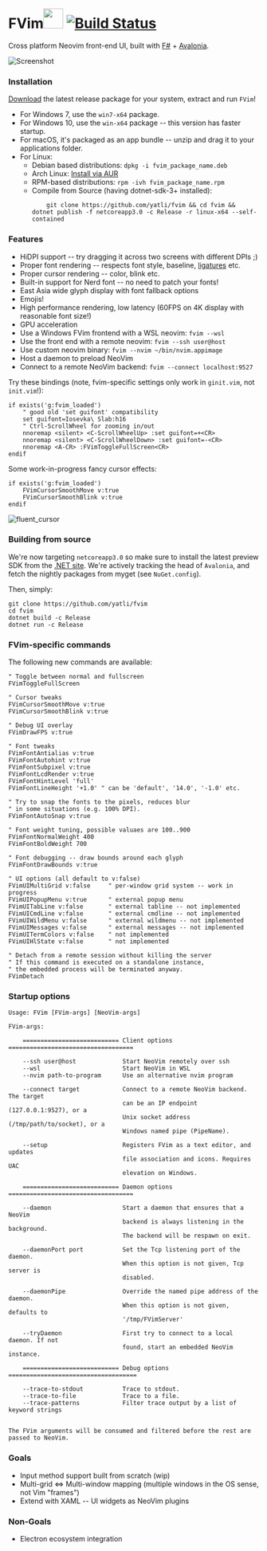 # FVim<img src="https://github.com/yatli/fvim/raw/master/Assets/fvim.png" width="40" height="40"> [![Build Status](https://dev.azure.com/v-yadli/fvim/_apis/build/status/yatli.fvim?branchName=master)](https://dev.azure.com/v-yadli/fvim/_build/latest?definitionId=2&branchName=master)


Cross platform Neovim front-end UI, built with [F#](https://fsharp.org/) + [Avalonia](http://avaloniaui.net/).

![Screenshot](https://github.com/yatli/fvim/raw/master/images/screenshot.png)


### Installation
[Download](https://github.com/yatli/fvim/releases) the latest release package for your system, extract and run `FVim`!

- For Windows 7, use the `win7-x64` package.
- For Windows 10, use the `win-x64` package -- this version has faster startup.
- For macOS, it's packaged as an app bundle -- unzip and drag it to your applications folder.
- For Linux:
    - Debian based distributions: `dpkg -i fvim_package_name.deb`
    - Arch Linux:  [Install via AUR](https://aur.archlinux.org/packages/fvim/)
    - RPM-based distributions: `rpm -ivh fvim_package_name.rpm`
    - Compile from Source (having dotnet-sdk-3+ installed):
        ```
            git clone https://github.com/yatli/fvim && cd fvim && dotnet publish -f netcoreapp3.0 -c Release -r linux-x64 --self-contained
        ```

### Features

- HiDPI support -- try dragging it across two screens with different DPIs ;)
- Proper font rendering -- respects font style, baseline, [ligatures](https://github.com/tonsky/FiraCode) etc.
- Proper cursor rendering -- color, blink etc.
- Built-in support for Nerd font -- no need to patch your fonts!
- East Asia wide glyph display with font fallback options
- Emojis!
- High performance rendering, low latency (60FPS on 4K display with reasonable font size!)
- GPU acceleration
- Use a Windows FVim frontend with a WSL neovim: `fvim --wsl`
- Use the front end with a remote neovim: `fvim --ssh user@host`
- Use custom neovim binary: `fvim --nvim ~/bin/nvim.appimage`
- Host a daemon to preload NeoVim
- Connect to a remote NeoVim backend: `fvim --connect localhost:9527`

Try these bindings (note, fvim-specific settings only work in `ginit.vim`, not `init.vim`!):
```vimL
if exists('g:fvim_loaded')
    " good old 'set guifont' compatibility
    set guifont=Iosevka\ Slab:h16
    " Ctrl-ScrollWheel for zooming in/out
    nnoremap <silent> <C-ScrollWheelUp> :set guifont=+<CR>
    nnoremap <silent> <C-ScrollWheelDown> :set guifont=-<CR>
    nnoremap <A-CR> :FVimToggleFullScreen<CR>
endif
```

Some work-in-progress fancy cursor effects:
```vimL
if exists('g:fvim_loaded')
    FVimCursorSmoothMove v:true
    FVimCursorSmoothBlink v:true
endif
```
![fluent_cursor](https://raw.githubusercontent.com/yatli/fvim/master/images/fluent_cursor.gif)

### Building from source
We're now targeting `netcoreapp3.0` so make sure to install the latest preview SDK from the [.NET site](https://dotnet.microsoft.com/download/dotnet-core/3.0).
We're actively tracking the head of `Avalonia`, and fetch the nightly packages from myget (see `NuGet.config`).

Then, simply:

```
git clone https://github.com/yatli/fvim
cd fvim
dotnet build -c Release
dotnet run -c Release
```
### FVim-specific commands

The following new commands are available:
```vimL
" Toggle between normal and fullscreen
FVimToggleFullScreen

" Cursor tweaks
FVimCursorSmoothMove v:true
FVimCursorSmoothBlink v:true

" Debug UI overlay
FVimDrawFPS v:true

" Font tweaks
FVimFontAntialias v:true
FVimFontAutohint v:true
FVimFontSubpixel v:true
FVimFontLcdRender v:true
FVimFontHintLevel 'full'
FVimFontLineHeight '+1.0' " can be 'default', '14.0', '-1.0' etc.

" Try to snap the fonts to the pixels, reduces blur
" in some situations (e.g. 100% DPI).
FVimFontAutoSnap v:true

" Font weight tuning, possible valuaes are 100..900
FVimFontNormalWeight 400
FVimFontBoldWeight 700

" Font debugging -- draw bounds around each glyph
FVimFontDrawBounds v:true

" UI options (all default to v:false)
FVimUIMultiGrid v:false     " per-window grid system -- work in progress
FVimUIPopupMenu v:true      " external popup menu
FVimUITabLine v:false       " external tabline -- not implemented
FVimUICmdLine v:false       " external cmdline -- not implemented
FVimUIWildMenu v:false      " external wildmenu -- not implemented
FVimUIMessages v:false      " external messages -- not implemented
FVimUITermColors v:false    " not implemented
FVimUIHlState v:false       " not implemented

" Detach from a remote session without killing the server
" If this command is executed on a standalone instance,
" the embedded process will be terminated anyway.
FVimDetach
```

### Startup options

```
Usage: FVim [FVim-args] [NeoVim-args]

FVim-args:

    =========================== Client options ===================================

    --ssh user@host             Start NeoVim remotely over ssh
    --wsl                       Start NeoVim in WSL
    --nvim path-to-program      Use an alternative nvim program

    --connect target            Connect to a remote NeoVim backend. The target
                                can be an IP endpoint (127.0.0.1:9527), or a
                                Unix socket address (/tmp/path/to/socket), or a
                                Windows named pipe (PipeName).

    --setup                     Registers FVim as a text editor, and updates
                                file association and icons. Requires UAC
                                elevation on Windows.

    =========================== Daemon options ===================================

    --daemon                    Start a daemon that ensures that a NeoVim
                                backend is always listening in the background.
                                The backend will be respawn on exit.

    --daemonPort port           Set the Tcp listening port of the daemon.
                                When this option is not given, Tcp server is
                                disabled.

    --daemonPipe                Override the named pipe address of the daemon.
                                When this option is not given, defaults to
                                '/tmp/FVimServer'

    --tryDaemon                 First try to connect to a local daemon. If not
                                found, start an embedded NeoVim instance.

    =========================== Debug options ====================================

    --trace-to-stdout           Trace to stdout.
    --trace-to-file             Trace to a file.
    --trace-patterns            Filter trace output by a list of keyword strings


The FVim arguments will be consumed and filtered before the rest are passed to NeoVim.
```

### Goals

- Input method support built from scratch (wip)
- Multi-grid <=> Multi-window mapping (multiple windows in the OS sense, not Vim "frames")
- Extend with XAML -- UI widgets as NeoVim plugins


### Non-Goals

- Electron ecosystem integration
